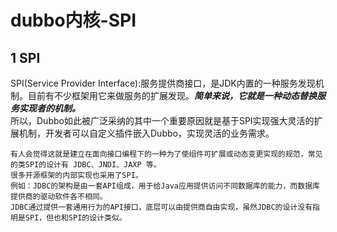 # dubbo内核-SPI
## 1 SPI
SPI(Service Provider Interface):服务提供商接口，是JDK内置的一种服务发现机制。目前有不少框架用它来做服务的扩展发现。***简单来说，它就是一种动态替换服务实现者的机制。***  
所以，Dubbo如此被广泛采纳的其中一个重要原因就是基于SPI实现强大灵活的扩展机制，开发者可以自定义插件嵌入Dubbo，实现灵活的业务需求。  
```
有人会觉得这就是建立在面向接口编程下的一种为了使组件可扩展或动态变更实现的规范，常见的类SPI的设计有 JDBC、JNDI、JAXP 等。  
很多开源框架的内部实现也采用了SPI。  
例如：JDBC的架构是由一套API组成，用于给Java应用提供访问不同数据库的能力，而数据库提供商的驱动软件各不相同。  
JDBC通过提供一套通用行为的API接口，底层可以由提供商自由实现，虽然JDBC的设计没有指明是SPI，但也和SPI的设计类似。  
```
